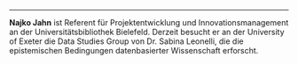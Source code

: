 ---
**Najko Jahn** ist Referent für Projektentwicklung und Innovationsmanagement an der Universitätsbibliothek Bielefeld. Derzeit besucht er an der University of Exeter die Data Studies Group von Dr. Sabina Leonelli, die die epistemischen Bedingungen datenbasierter Wissenschaft erforscht.
